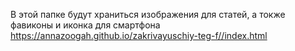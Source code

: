 В этой папке будут храниться изображения для статей, а токже фавиконы и иконка для смартфона
https://annazoogah.github.io/zakrivayuschiy-teg-f//index.html